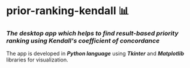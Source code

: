 ﻿# prior-ranking-kendall 📊

 ### _The desktop app which helps to find result-based priority ranking using Kendall's coefficient of concordance_

 The app is developed in **_Python language_** using **_Tkinter_** and **_Matplotlib_** libraries for visualization.
